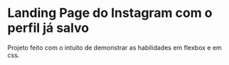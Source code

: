 # Landing Page do Instagram com o perfil já salvo

Projeto feito com o intuito de demonstrar as habilidades em flexbox e em css.